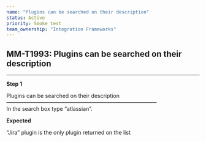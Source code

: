 ```yaml
---
name: "Plugins can be searched on their description"
status: Active
priority: Smoke test
team_ownership: "Integration Frameworks"
---
```


## MM-T1993: Plugins can be searched on their description

---

**Step 1**

Plugins can be searched on their description\
————————————————————————————\
In the search box type “atlassian”.

**Expected**

“Jira” plugin is the only plugin returned on the list
